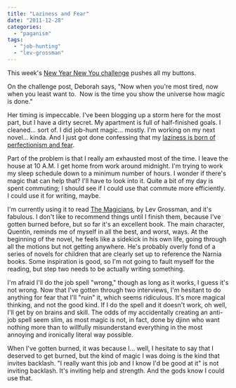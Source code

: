 ```yaml
---
title: "Laziness and Fear"
date: "2011-12-28"
categories: 
  - "paganism"
tags: 
  - "job-hunting"
  - "lev-grossman"
---
```


This week's [New Year New You challenge](http://dropoutdilettante.blogspot.com/2011/12/new-year-new-you-something-youve-been.html) pushes all my buttons.

On the challenge post, Deborah says, "Now when you're most tired, now when you least want to.  Now is the time you show the universe how magic is done."

Her timing is impeccable. I've been blogging up a storm here for the most part, but I have a dirty secret. My apartment is full of half-finished goals. I cleaned... sort of. I did job-hunt magic... mostly. I'm working on my next novel... kinda. And I just got done confessing that my [laziness is born of perfectionism and fear](http://jackwren.wordpress.com/2011/12/27/here-we-go/).

Part of the problem is that I really am exhausted most of the time. I leave the house at 10 A.M. I get home from work around midnight. I'm trying to work my sleep schedule down to a minimum number of hours. I wonder if there's magic that can help that? I'll have to look into it. Quite a bit of my day is spent commuting; I should see if I could use that commute more efficiently. I could use it for writing, maybe.

I'm currently using it to read [The Magicians](http://www.amazon.com/Magicians-Novel-Lev-Grossman/dp/0670020559%3FSubscriptionId%3D0G81C5DAZ03ZR9WH9X82%26tag%3Dzemanta-20%26linkCode%3Dxm2%26camp%3D2025%26creative%3D165953%26creativeASIN%3D0670020559 "The Magicians: A Novel"), by Lev Grossman, and it's fabulous. I don't like to recommend things until I finish them, because I've gotten burned before, but so far it's an excellent book. The main character, Quentin, reminds me of myself in all the best, and worst, ways. At the beginning of the novel, he feels like a sidekick in his own life, going through all the motions but not getting anywhere. He's probably overly fond of a series of novels for children that are clearly set up to reference the Narnia books. Some inspiration is good, so I'm not going to fault myself for the reading, but step two needs to be actually writing something.

I'm afraid I'll do the job spell "wrong," though as long as it works, I guess it's not wrong. Now that I've gotten through two interviews, I'm hesitant to do anything for fear that I'll "ruin" it, which seems ridiculous. It's more magical thinking, and not the good kind. If I do the spell and it doesn't work, oh well, I'll get by on brains and skill. The odds of my accidentally creating an anti-job spell seem slim, as most magic is not, in fact, done by djinn who want nothing more than to willfully misunderstand everything in the most annoying and ironically literal way possible.

When I've gotten burned, it was because I... well, I hesitate to say that I deserved to get burned, but the kind of magic I was doing is the kind that invites backlash. "I really want this job and I know I'd be good at it" is not inviting backlash. It's inviting help and strength. And the gods know I could use that.
